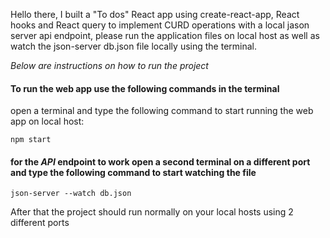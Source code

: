 Hello there, I built a "To dos" React app using create-react-app, React hooks and React query to implement CURD operations with a local jason server api endpoint, please run the application files on local host as well as watch the json-server db.json file locally using the terminal.

_Below are instructions on how to run the project_

#### To run the web app use the following commands in the terminal

open a terminal and type the following command to start running the web app on local host:

`npm start`

#### for the _API_ endpoint to work open a second terminal on a different port and type the following command to start watching the file

`json-server --watch db.json`

After that the project should run normally on your local hosts using 2 different ports
